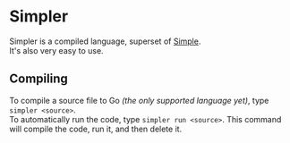 # Simpler

Simpler is a compiled language, superset of [Simple](https://github.com/JuniorBecari10/Simple). <br>
It's also very easy to use. <br>

## Compiling

To compile a source file to Go _(the only supported language yet)_, type `simpler <source>`. <br>
To automatically run the code, type `simpler run <source>`. This command will compile the code, run it, and then delete it.